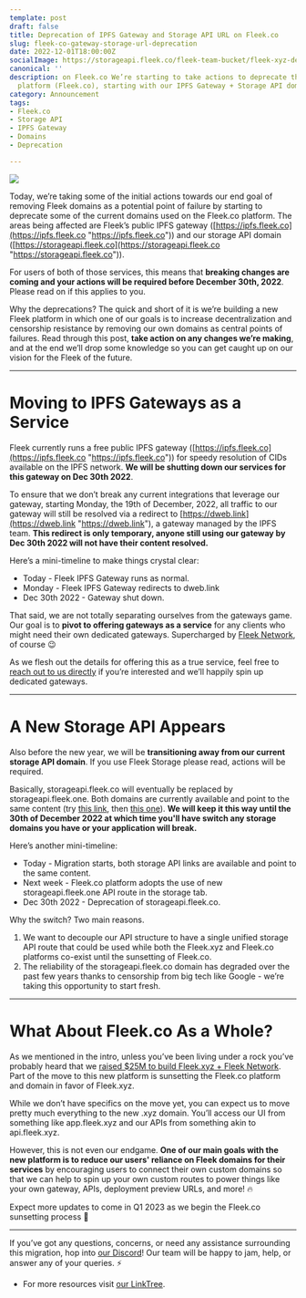 ```yaml
---
template: post
draft: false
title: Deprecation of IPFS Gateway and Storage API URL on Fleek.co
slug: fleek-co-gateway-storage-url-deprecation
date: 2022-12-01T18:00:00Z
socialImage: https://storageapi.fleek.co/fleek-team-bucket/fleek-xyz-dep-old-doms.png
canonical: ''
description: on Fleek.co We’re starting to take actions to deprecate the legacy Fleek
  platform (Fleek.co), starting with our IPFS Gateway + Storage API domains.
category: Announcement
tags:
- Fleek.co
- Storage API
- IPFS Gateway
- Domains
- Deprecation

---
```

![](https://storageapi.fleek.co/fleek-team-bucket/fleek-xyz-dep-old-doms.png)

Today, we’re taking some of the initial actions towards our end goal of removing Fleek domains as a potential point of failure by starting to deprecate some of the current domains used on the Fleek.co platform. The areas being affected are Fleek’s public IPFS gateway ([https://ipfs.fleek.co](https://ipfs.fleek.co "https://ipfs.fleek.co")) and our storage API domain ([https://storageapi.fleek.co](https://storageapi.fleek.co "https://storageapi.fleek.co")).

For users of both of those services, this means that **breaking changes are coming and your actions will be required before December 30th, 2022**. Please read on if this applies to you.

Why the deprecations? The quick and short of it is we’re building a new Fleek platform in which one of our goals is to increase decentralization and censorship resistance by removing our own domains as central points of failures. Read through this post, **take action on any changes we’re making**, and at the end we’ll drop some knowledge so you can get caught up on our vision for the Fleek of the future.

***

# Moving to IPFS Gateways as a Service

Fleek currently runs a free public IPFS gateway ([https://ipfs.fleek.co](https://ipfs.fleek.co "https://ipfs.fleek.co")) for speedy resolution of CIDs available on the IPFS network. **We will be shutting down our services for this gateway on Dec 30th 2022**.

To ensure that we don’t break any current integrations that leverage our gateway, starting Monday, the 19th of December, 2022, all traffic to our gateway will still be resolved via a redirect to [https://dweb.link](https://dweb.link "https://dweb.link"), a gateway managed by the IPFS team. **This redirect is only temporary, anyone still using our gateway by Dec 30th 2022 will not have their content resolved.**

Here’s a mini-timeline to make things crystal clear:

* Today - Fleek IPFS Gateway runs as normal.
* Monday - Fleek IPFS Gateway redirects to dweb.link
* Dec 30th 2022 - Gateway shut down.

That said, we are not totally separating ourselves from the gateways game. Our goal is to **pivot to offering gateways as a service** for any clients who might need their own dedicated gateways. Supercharged by [Fleek Network](https://fleek.network), of course 😉

As we flesh out the details for offering this as a true service, feel free to [reach out to us directly](https://discord.gg/fleekxyz) if you’re interested and we’ll happily spin up dedicated gateways.

***

# A New Storage API Appears

Also before the new year, we will be **transitioning away from our current storage API domain**. If you use Fleek Storage please read, actions will be required.

Basically, storageapi.fleek.co will eventually be replaced by storageapi.fleek.one. Both domains are currently available and point to the same content (try [this link](https://storageapi.fleek.co/fleek-team-bucket/Blogs/fleek-ahb.jpeg), then [this one](https://storageapi.fleek.one/fleek-team-bucket/Blogs/fleek-ahb.jpeg)). **We will keep it this way until the 30th of December 2022 at which time you'll have switch any storage domains you have or your application will break.**

Here’s another mini-timeline:

* Today - Migration starts, both storage API links are available and point to the same content.
* Next week - Fleek.co platform adopts the use of new storageapi.fleek.one API route in the storage tab.
* Dec 30th 2022 - Deprecation of storageapi.fleek.co.

Why the switch? Two main reasons.

1. We want to decouple our API structure to have a single unified storage API route that could be used while both the Fleek.xyz and Fleek.co platforms co-exist until the sunsetting of Fleek.co.
2. The reliability of the storageapi.fleek.co domain has degraded over the past few years thanks to censorship from big tech like Google - we’re taking this opportunity to start fresh.

***

# What About Fleek.co As a Whole?

As we mentioned in the intro, unless you’ve been living under a rock you’ve probably heard that we [raised $25M to build Fleek.xyz + Fleek Network](https://blog.fleek.co/posts/introducing-fleek-network-and-fleek-xyz). Part of the move to this new platform is sunsetting the Fleek.co platform and domain in favor of Fleek.xyz.

While we don’t have specifics on the move yet, you can expect us to move pretty much everything to the new .xyz domain. You’ll access our UI from something like app.fleek.xyz and our APIs from something akin to api.fleek.xyz.

However, this is not even our endgame. **One of our main goals with the new platform is to reduce our users' reliance on Fleek domains for their services** by encouraging users to connect their own custom domains so that we can help to spin up your own custom routes to power things like your own gateway, APIs, deployment preview URLs, and more! 🔥

Expect more updates to come in Q1 2023 as we begin the Fleek.co sunsetting process 🤙

***

If you’ve got any questions, concerns, or need any assistance surrounding this migration, hop into [our Discord](https://discord.gg/fleekxyz)! Our team will be happy to jam, help, or answer any of your queries. ⚡️

* For more resources visit [our LinkTree](https://linktr.ee/fleek).